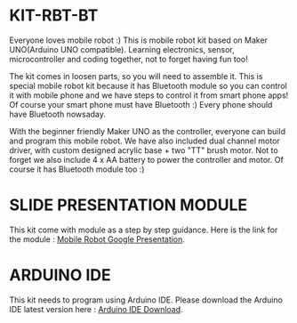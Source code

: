 # KIT-RBT-BT

Everyone loves mobile robot :) This is mobile robot kit based on Maker UNO(Arduino UNO compatible). Learning electronics, sensor, microcontroller and coding together, not to forget having fun too!

The kit comes in loosen parts, so you will need to assemble it. This is special mobile robot kit because it has Bluetooth module so you can control it with mobile phone and we have steps to control it from smart phone apps! Of course your smart phone must have Bluetooth :) Every phone should have Bluetooth nowsaday.

With the beginner friendly Maker UNO as the controller, everyone can build and program this mobile robot. We have also included dual channel motor driver, with custom designed acrylic base + two "TT" brush motor. Not to forget we also include 4 x AA battery to power the controller and motor. Of course it has Bluetooth module too :)

# SLIDE PRESENTATION MODULE

This kit come with module as a step by step guidance. Here is the link for the module : [Mobile Robot Google Presentation](https://docs.google.com/presentation/d/1JGKLEX0Jm_0jvSgEAjsCdnhwIo1JZQCEKNW7jh5L27M/edit?usp=sharing).

# ARDUINO IDE

This kit needs to program using Arduino IDE. Please download the Arduino IDE latest version here : [Arduino IDE Download](https://www.arduino.cc/en/Main/Software).
